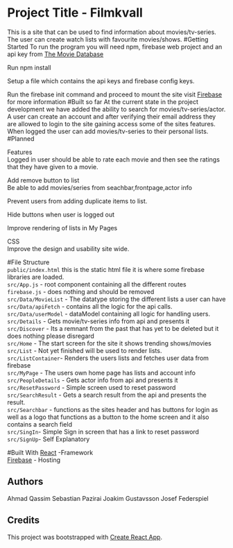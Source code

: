 # Project Title - Filmkvall
This is a site that can be used to find information about movies/tv-series. 
The user can create watch lists with favourite movies/shows.
#Getting Started 
To run the program you will need npm, firebase web project and an api key from [The Movie Database](https://www.themoviedb.org/)

Run npm install 

Setup a file which contains the api keys and firebase config keys.

Run the firebase init command and proceed to mount the site visit [Firebase](https://firebase.google.com/docs/hosting/) for more information
#Built so far
At the current state in the project development we have added the ability to search for movies/tv-series/actor.
A user can create an account  and after verifying their email address they are allowed to login to the site gaining access some of the sites features.   
When logged the user can add movies/tv-series to their personal lists. 
#Planned 

Features <br/>
Logged in user should be able to rate each movie and then see the ratings that they have given to a movie.

Add remove button to list <br/>
Be able to add movies/series from seachbar,frontpage,actor info<br/>

Prevent users from adding duplicate items to list. <br/>

Hide buttons when user is logged out <br/>

Improve rendering of lists in My Pages

CSS <br/>
Improve the design and usability site wide.

#File Structure <br>
`public/index.html` this is the static html file it is where some firebase libraries are loaded. <br>
`src/App.js` - root component containing all the different routes<br>
`firebase.js` - does nothing and should be removed<br>
`src/Data/MovieList` - The datatype storing the different lists a user can have<br>
`src/Data/apiFetch` - contains all the logic for the api calls.<br>
`src/Data/userModel` - dataModel containing all logic for handling users.<br> 
`src/Details` - Gets movie/tv-series info from api and presents it <br>
`src/Discover` - Its a remnant from the past that has yet to be deleted but it does nothing please disregard<br>
`src/Home` - The start screen for the site it shows trending shows/movies<br>
`src/List` - Not yet finished will be used to render lists.<br>
`src/ListContainer`- Renders the users lists and fetches user data from firebase<br>
`src/MyPage` - The users own home page has lists and account info<br>
`src/PeopleDetails` - Gets actor info from api and presents it <br>
`src/ResetPassword` - Simple screen used to reset password<br>
`src/SearchResult` - Gets a search result from the api and presents the result. <br>
`src/Searchbar` - functions as the sites header and has buttons for login as well as a logo that functions as a button to the home screen and it also contains a search field <br>
`src/SingIn`- Simple Sign in screen that has a link to reset password<br>
`src/SignUp`- Self Explanatory <br>

#Built With
[React](https://reactjs.org/) -Framework <br/>
[Firebase](https://firebase.google.com/docs/hosting/) - Hosting

## Authors
Ahmad Qassim
Sebastian Pazirai
Joakim Gustavsson
Josef Federspiel

## Credits

This project was bootstrapped with [Create React App](https://github.com/facebookincubator/create-react-app).
